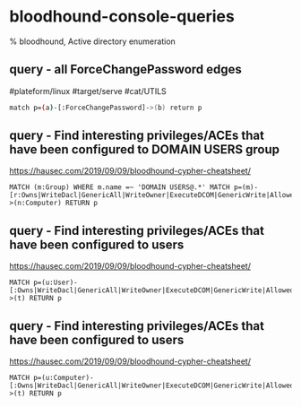 # bloodhound-console-queries

% bloodhound, Active directory enumeration

## query - all ForceChangePassword edges
#plateform/linux #target/serve #cat/UTILS
```bash
match p=(a)-[:ForceChangePassword]->(b) return p
```

## query - Find interesting privileges/ACEs that have been configured to DOMAIN USERS group
https://hausec.com/2019/09/09/bloodhound-cypher-cheatsheet/
```
MATCH (m:Group) WHERE m.name =~ 'DOMAIN USERS@.*' MATCH p=(m)-[r:Owns|WriteDacl|GenericAll|WriteOwner|ExecuteDCOM|GenericWrite|AllowedToDelegate|ForceChangePassword]->(n:Computer) RETURN p
```


## query - Find interesting privileges/ACEs that have been configured to users
https://hausec.com/2019/09/09/bloodhound-cypher-cheatsheet/
```
MATCH p=(u:User)-[:Owns|WriteDacl|GenericAll|WriteOwner|ExecuteDCOM|GenericWrite|AllowedToDelegate|ForceChangePassword]->(t) RETURN p
```

## query - Find interesting privileges/ACEs that have been configured to users
https://hausec.com/2019/09/09/bloodhound-cypher-cheatsheet/
```
MATCH p=(u:Computer)-[:Owns|WriteDacl|GenericAll|WriteOwner|ExecuteDCOM|GenericWrite|AllowedToDelegate|ForceChangePassword]->(t) RETURN p
```